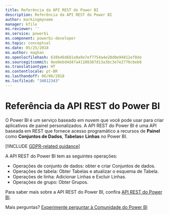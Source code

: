 ```yaml
---
title: Referência da API REST do Power BI
description: Referência da API REST do Power BI
author: markingmyname
manager: kfile
ms.reviewer: ''
ms.service: powerbi
ms.component: powerbi-developer
ms.topic: conceptual
ms.date: 05/25/2018
ms.author: maghan
ms.openlocfilehash: 638b46d681a9a9e7ef7754a4e28d0e94812ef8de
ms.sourcegitcommit: 8ee0ebd4d47a41108387d13a3bc3e7e2770cbeb8
ms.translationtype: HT
ms.contentlocale: pt-BR
ms.lasthandoff: 06/06/2018
ms.locfileid: "34812343"
---
```

# <a name="power-bi-rest-api-reference"></a>Referência da API REST do Power BI
O Power BI é um serviço baseado em nuvem que você pode usar para criar aplicativos de painel personalizados. A API REST do Power BI é uma API baseada em REST que fornece acesso programático a recursos de **Painel** como **Conjuntos de Dados**, **Tabelas**e **Linhas** no Power BI.

[!INCLUDE [GDPR-related guidance](../includes/gdpr-hybrid-note.md)]

A API REST do Power BI tem as seguintes operações:

* Operações de conjunto de dados: obter e criar Conjuntos de dados.
* Operações de tabela: Obter Tabelas e atualizar o esquema de Tabela.
* Operações de linha: Adicionar Linhas e Excluir Linhas.
* Operações de grupo: Obter Grupos.

Para saber mais sobre a API REST do Power BI, confira [API REST do Power BI](https://docs.microsoft.com/rest/api/power-bi/).

Mais perguntas? [Experimente perguntar à Comunidade do Power BI](http://community.powerbi.com/)

